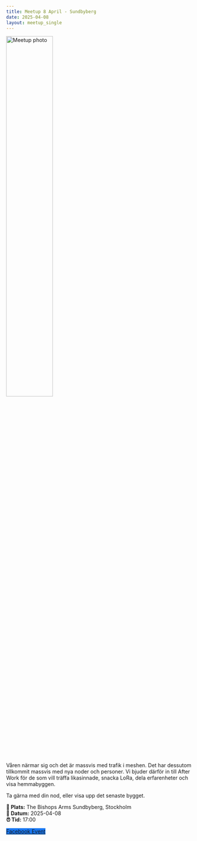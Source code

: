 ```yaml
---
title: Meetup 8 April - Sundbyberg
date: 2025-04-08
layout: meetup_single
---
```

<img src="https://scontent.fbma6-1.fna.fbcdn.net/v/t39.30808-6/482214110_10161861083094303_3609145510463720959_n.jpg?stp=c0.29.1792.936a_dst-jpg_s1080x2048_tt6&_nc_cat=102&ccb=1-7&_nc_sid=75d36f&_nc_ohc=nwlZDBEmVkYQ7kNvwG6eOeV&_nc_oc=Adlpp_-FwSnb3FYSInWyBtG7y-D1uMiU2XYai5iP-_j8hC-GGXzYCKInUKbFeS3V1Wc&_nc_zt=23&_nc_ht=scontent.fbma6-1.fna&_nc_gid=OBFGqeDXTxJnWB3MYMqYMA&oh=00_AfWfl2qFhiHZeuv5PehFTndxNAY8BpRW99RgInjs6dS3EA&oe=68B0EC8A" alt="Meetup photo" style="width: 50%; height: auto;">

Våren närmar sig och det är massvis med trafik i meshen. Det har dessutom tillkommit massvis med nya noder och personer. Vi bjuder därför in till After Work för de som vill träffa likasinnade, snacka LoRa, dela erfarenheter och visa hemmabyggen.

Ta gärna med din nod, eller visa upp det senaste bygget.



__📍 Plats:__ The Bishops Arms Sundbyberg, Stockholm  
__📅 Datum:__ 2025-04-08  
__⏰ Tid:__ 17:00

<a href="https://www.facebook.com/events/2766664646866905/" class="btn btn-primary btn-lg" target="_blank" style="background-color: #1877f2; border-color: #1877f2;"><i class="fab fa-facebook"></i> Facebook Event</a>